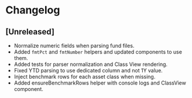 # Changelog

## [Unreleased]
- Normalize numeric fields when parsing fund files.
- Added `fmtPct` and `fmtNumber` helpers and updated components to use them.
- Added tests for parser normalization and Class View rendering.
- Fixed YTD parsing to use dedicated column and not 1Y value.
- Inject benchmark rows for each asset class when missing.
- Added ensureBenchmarkRows helper with console logs and ClassView component.
